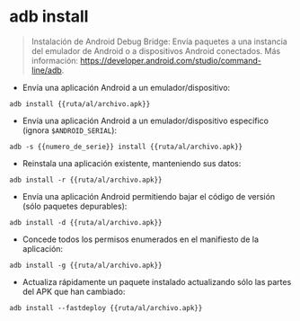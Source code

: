 # adb install

> Instalación de Android Debug Bridge: Envía paquetes a una instancia del emulador de Android o a dispositivos Android conectados.
> Más información: <https://developer.android.com/studio/command-line/adb>.

- Envía una aplicación Android a un emulador/dispositivo:

`adb install {{ruta/al/archivo.apk}}`

- Envía una aplicación Android a un emulador/dispositivo específico (ignora `$ANDROID_SERIAL`):

`adb -s {{numero_de_serie}} install {{ruta/al/archivo.apk}}`

- Reinstala una aplicación existente, manteniendo sus datos:

`adb install -r {{ruta/al/archivo.apk}}`

- Envía una aplicación Android permitiendo bajar el código de versión (sólo paquetes depurables):

`adb install -d {{ruta/al/archivo.apk}}`

- Concede todos los permisos enumerados en el manifiesto de la aplicación:

`adb install -g {{ruta/al/archivo.apk}}`

- Actualiza rápidamente un paquete instalado actualizando sólo las partes del APK que han cambiado:

`adb install --fastdeploy {{ruta/al/archivo.apk}}`
